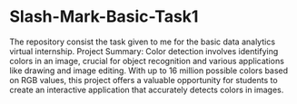 # Slash-Mark-Basic-Task1
The repository consist the task given to me for the basic data analytics virtual internship.
Project Summary:
Color detection involves identifying colors in an image, crucial for object recognition and various applications like drawing and image editing. With up to 16 million possible colors based on RGB values, this project offers a valuable opportunity for students to create an interactive application that accurately detects colors in images.








